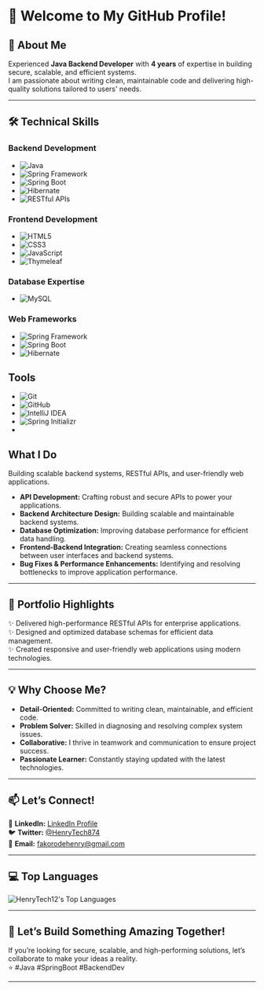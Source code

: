 
# 👋 Welcome to My GitHub Profile!

## 🌟 About Me  
Experienced **Java Backend Developer** with **4 years** of expertise in building secure, scalable, and efficient systems.  
I am passionate about writing clean, maintainable code and delivering high-quality solutions tailored to users' needs.  

---

## 🛠️ Technical Skills

### Backend Development
- ![Java](https://img.shields.io/badge/Java-orange?style=flat-square&logo=java&logoColor=white)
- ![Spring Framework](https://img.shields.io/badge/Spring%20Framework-green?style=flat-square&logo=spring&logoColor=white)
- ![Spring Boot](https://img.shields.io/badge/Spring%20Boot-darkgreen?style=flat-square&logo=spring&logoColor=white)
- ![Hibernate](https://img.shields.io/badge/Hibernate-purple?style=flat-square&logo=hibernate&logoColor=white)
- ![RESTful APIs](https://img.shields.io/badge/RESTful-APIs-blue?style=flat-square)

### Frontend Development
- ![HTML5](https://img.shields.io/badge/HTML5-red?style=flat-square&logo=html5&logoColor=white)
- ![CSS3](https://img.shields.io/badge/CSS3-blue?style=flat-square&logo=css3&logoColor=white)
- ![JavaScript](https://img.shields.io/badge/JavaScript-yellow?style=flat-square&logo=javascript&logoColor=white)
- ![Thymeleaf](https://img.shields.io/badge/Thymeleaf-green?style=flat-square&logo=thymeleaf&logoColor=white)

### Database Expertise
- ![MySQL](https://img.shields.io/badge/MySQL-blue?style=flat-square&logo=mysql&logoColor=white)

### Web Frameworks
- ![Spring Framework](https://img.shields.io/badge/Spring%20Framework-green?style=flat-square&logo=spring&logoColor=white)
- ![Spring Boot](https://img.shields.io/badge/Spring%20Boot-darkgreen?style=flat-square&logo=spring&logoColor=white)
- ![Hibernate](https://img.shields.io/badge/Hibernate-purple?style=flat-square&logo=hibernate&logoColor=white)

## Tools
- ![Git](https://img.shields.io/badge/Git-orange?style=flat-square&logo=git&logoColor=white)
- ![GitHub](https://img.shields.io/badge/GitHub-black?style=flat-square&logo=github&logoColor=white)
- ![IntelliJ IDEA](https://img.shields.io/badge/IntelliJ%20IDEA-black?style=flat-square&logo=intellij-idea&logoColor=white)
- ![Spring Initializr](https://img.shields.io/badge/Spring%20Initializr-green?style=flat-square&logo=spring&logoColor=white)
- 
## What I Do
Building scalable backend systems, RESTful APIs, and user-friendly web applications.

- **API Development:** Crafting robust and secure APIs to power your applications.  
- **Backend Architecture Design:** Building scalable and maintainable backend systems.  
- **Database Optimization:** Improving database performance for efficient data handling.  
- **Frontend-Backend Integration:** Creating seamless connections between user interfaces and backend systems.  
- **Bug Fixes & Performance Enhancements:** Identifying and resolving bottlenecks to improve application performance.  

---

## 💼 Portfolio Highlights  

✨ Delivered high-performance RESTful APIs for enterprise applications.  
✨ Designed and optimized database schemas for efficient data management.  
✨ Created responsive and user-friendly web applications using modern technologies.  

---

## 💡 Why Choose Me?  

- **Detail-Oriented:** Committed to writing clean, maintainable, and efficient code.  
- **Problem Solver:** Skilled in diagnosing and resolving complex system issues.  
- **Collaborative:** I thrive in teamwork and communication to ensure project success.  
- **Passionate Learner:** Constantly staying updated with the latest technologies.  

---

## 📫 Let’s Connect!  

💼 **LinkedIn:** [LinkedIn Profile](https://www.linkedin.com/in/fakorode-henry-2663422aa)  
🐦 **Twitter:** [@HenryTech874](https://x.com/henrytech874?t=TGVUa3Xau1KMr4LgrUfh9g&s=09)  
📧 **Email:** fakorodehenry@gmail.com  

---

## 💻 Top Languages
![HenryTech12's Top Languages](https://github-readme-stats.vercel.app/api/top-langs/?username=HenryTech12&theme=vue-dark&show_icons=true&hide_border=true&layout=compact)

---

## 🚀 Let’s Build Something Amazing Together!  

If you’re looking for secure, scalable, and high-performing solutions, let’s collaborate to make your ideas a reality.  
⭐ #Java #SpringBoot #BackendDev  

---

